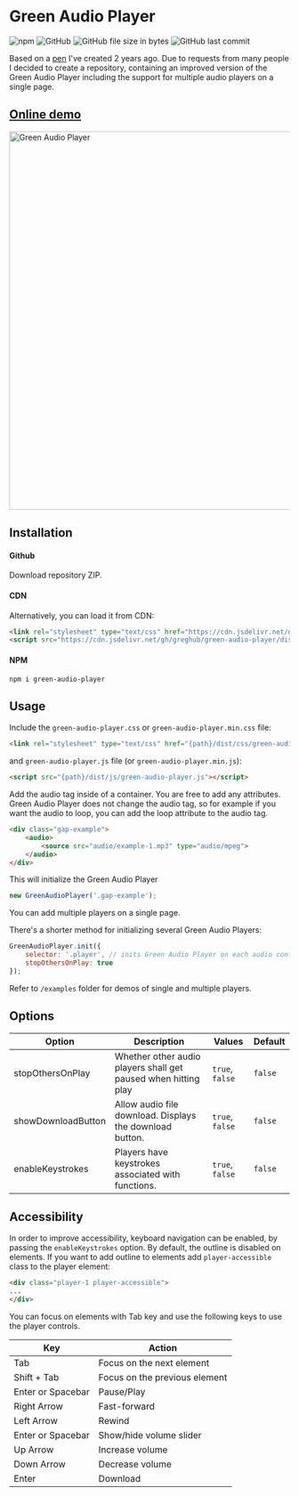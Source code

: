 # Green Audio Player

![npm](https://img.shields.io/npm/v/green-audio-player.svg)
![GitHub](https://img.shields.io/github/license/greghub/green-audio-player.svg)
![GitHub file size in bytes](https://img.shields.io/github/size/greghub/green-audio-player/dist/js/green-audio-player.min.js.svg)
![GitHub last commit](https://img.shields.io/github/last-commit/greghub/green-audio-player.svg)


Based on a [pen](https://codepen.io/gregh/pen/NdVvbm) I've created 2 years ago.
Due to requests from many people I decided to create a repository, 
containing an improved version of the Green Audio Player including the support for multiple audio players on a single page.

## [Online demo](https://greghub.github.io/green-audio-player/)

<img src="https://i.imgur.com/CME3A0L.png" alt="Green Audio Player" width="680">

## Installation

#### Github

Download repository ZIP.

#### CDN

Alternatively, you can load it from CDN:

```html
<link rel="stylesheet" type="text/css" href="https://cdn.jsdelivr.net/gh/greghub/green-audio-player/dist/css/green-audio-player.min.css">
<script src="https://cdn.jsdelivr.net/gh/greghub/green-audio-player/dist/js/green-audio-player.min.js"></script>
```

#### NPM

```
npm i green-audio-player
```

## Usage

Include the `green-audio-player.css` or `green-audio-player.min.css` file:

```html
<link rel="stylesheet" type="text/css" href="{path}/dist/css/green-audio-player.min.css">
```
and `green-audio-player.js` file (or `green-audio-player.min.js`): 
```html
<script src="{path}/dist/js/green-audio-player.js"></script>
```

Add the audio tag inside of a container. You are free to add any attributes.
Green Audio Player does not change the audio tag, so for example if you want the audio to loop,
you can add the loop attribute to the audio tag.

```html
<div class="gap-example">
    <audio>
        <source src="audio/example-1.mp3" type="audio/mpeg">
    </audio>
</div>
```

This will initialize the Green Audio Player
```javascript
new GreenAudioPlayer('.gap-example');
```

You can add multiple players on a single page.

There's a shorter method for initializing several Green Audio Players:
```js
GreenAudioPlayer.init({
    selector: '.player', // inits Green Audio Player on each audio container that has class "player"
    stopOthersOnPlay: true
});
```

Refer to `/examples` folder for demos of single and multiple players.

## Options

| Option | Description | Values | Default |
|--------|-------------|--------|---------|
| stopOthersOnPlay | Whether other audio players shall get paused when hitting play | `true`, `false` | `false`
| showDownloadButton | Allow audio file download. Displays the download button.  | `true`, `false` | `false`
| enableKeystrokes | Players have keystrokes associated with functions. | `true`, `false` | `false`

## Accessibility

In order to improve accessibility, keyboard navigation can be enabled, by passing the `enableKeystrokes` option.
By default, the outline is disabled on elements.
If you want to add outline to elements add `player-accessible` class to the player element:

```html
<div class="player-1 player-accessible">
...
</div>
```

You can focus on elements with Tab key and use the following keys to use the player controls.

| Key | Action |
|--------|-------------|
| Tab | Focus on the next element | 
| Shift + Tab | Focus on the previous element | 
| Enter or Spacebar | Pause/Play | 
| Right Arrow | Fast-forward | 
| Left Arrow | Rewind | 
| Enter or Spacebar | Show/hide volume slider |
| Up Arrow | Increase volume |
| Down Arrow | Decrease volume |
| Enter | Download | 
